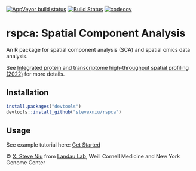 [![AppVeyor build status](https://ci.appveyor.com/api/projects/status/github/stevexniu/rspca?branch=master&svg=true)](https://ci.appveyor.com/project/stevexniu/rspca)
[![Build Status](https://app.travis-ci.com/stevexniu/rspca.svg?branch=master)](https://travis-ci.com/github/stevexniu/rspca)
[![codecov](https://codecov.io/gh/stevexniu/rspca/branch/master/graph/badge.svg?token=OXK8ZT3QH1)](https://codecov.io/gh/stevexniu/rspca)

# rspca: Spatial Component Analysis

An R package for spatial component analysis (SCA) and spatial omics data analysis. 

See <a href="https://doi.org/10.1101/2022.03.15.484516" target="_blank">Integrated protein and transcriptome high-throughput spatial profiling (2022)</a> for more details.


Installation
-----

``` r
install.packages("devtools")
devtools::install_github("stevexniu/rspca")
```

Usage
-----
See example tutorial here:
[Get Started](https://stevexniu.github.io/rspca/articles/get_started.html)

© [X. Steve Niu](https://github.com/stevexniu) from [Landau Lab](https://www.landaulab.org), Weill Cornell Medicine and New York Genome Center


